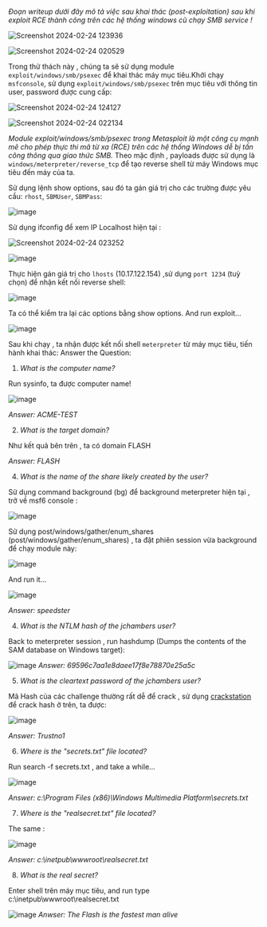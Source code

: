 
*Đoạn writeup dưới đây mô tả việc sau khai thác (post-exploitation) sau khi exploit RCE thành công trên các hệ thống windows cũ chạy SMB service !*

![Screenshot 2024-02-24 123936](https://hackmd.io/_uploads/r1xBZbPhT.png)

![Screenshot 2024-02-24 020529](https://hackmd.io/_uploads/r1J3nPIha.png)

Trong thử thách này , chúng ta sẽ sử dụng module `exploit/windows/smb/psexec` để khai thác máy mục tiêu.Khởi chạy `msfconsole`, sử dụng `exploit/windows/smb/psexec` trên mục tiêu với thông tin user, password được cung cấp:

![Screenshot 2024-02-24 124127](https://hackmd.io/_uploads/r18iZ-P2a.png)

![Screenshot 2024-02-24 022134](https://hackmd.io/_uploads/Syiwl_Lnp.png)

*Module exploit/windows/smb/psexec trong Metasploit là một công cụ mạnh mẽ cho phép thực thi mã từ xa (RCE) trên các hệ thống Windows dễ bị tấn công thông qua giao thức SMB.*
Theo mặc định , payloads được sử dụng là `windows/meterpreter/reverse_tcp` để tạo reverse shell từ máy Windows mục tiêu đến máy của ta.  

Sử dụng lệnh show options, sau đó ta gán giá trị cho các trường được yêu cầu: `rhost`, `SBMUser`, `SBMPass`:

![image](https://hackmd.io/_uploads/H1sFGZvha.png)

Sử dụng ifconfig để xem IP Localhost hiện tại :

![Screenshot 2024-02-24 023252](https://hackmd.io/_uploads/Sy1XQOUh6.png)

![image](https://hackmd.io/_uploads/B12-XZw2a.png)

Thực hiện gán giá trị cho `lhosts` (10.17.122.154) ,sử dụng `port 1234` (tuỳ chọn) để nhận kết nối reverse shell:

![image](https://hackmd.io/_uploads/H1s1Ebw2p.png)

Ta có thể kiểm tra lại các options bằng show options.
And run exploit...

![image](https://hackmd.io/_uploads/S1P2V-w2a.png)

Sau khi chạy , ta nhận được kết nối shell `meterpreter` từ máy mục tiêu, tiến hành khai thác: 
Answer the Question:

1.  *What is the computer name?*

Run sysinfo, ta được computer name!

![image](https://hackmd.io/_uploads/H1I9HWD3a.png)

*Answer: ACME-TEST*

2. *What is the target domain?*
   
Như kết quả bên trên , ta có domain FLASH

*Answer: FLASH*

4. *What is the name of the share likely created by the user?*
   
Sử dụng command background (bg) để background meterpreter hiện tại , trở về msf6 console :

![image](https://hackmd.io/_uploads/Sk_GOWDn6.png)

Sử dụng post/windows/gather/enum_shares (post/windows/gather/enum_shares) , ta đặt phiên session vừa background để chạy module này: 

![image](https://hackmd.io/_uploads/Syi6uWP3p.png)

And run it...

![image](https://hackmd.io/_uploads/BJ6-FZw36.png)

*Answer: speedster*

4. *What is the NTLM hash of the jchambers user?*
   
Back to meterpreter session , run hashdump (Dumps the contents of the SAM database on Windows target): 

![image](https://hackmd.io/_uploads/Hkmx9Wwna.png)
*Answer: 69596c7aa1e8daee17f8e78870e25a5c* 

5. *What is the cleartext password of the jchambers user?*

Mã Hash của các challenge thường rất dễ để crack , sử dụng [crackstation](https://crackstation.net/) để crack hash ở trên, ta được: 

![image](https://hackmd.io/_uploads/rkZ_jZD3T.png)

*Answer: Trustno1*

6. *Where is the "secrets.txt"  file located?*
   
Run search -f secrets.txt , and take a while...

![image](https://hackmd.io/_uploads/B1-46WDna.png)

*Answer: c:\Program Files (x86)\Windows Multimedia Platform\secrets.txt*

7. *Where is the "realsecret.txt" file located?*
   
The same :

![image](https://hackmd.io/_uploads/BJHlRbvna.png)

*Answer: c:\inetpub\wwwroot\realsecret.txt*

8. *What is the real secret?*
   
Enter shell trên máy mục tiêu, and run type c:\inetpub\wwwroot\realsecret.txt

![image](https://hackmd.io/_uploads/r1P-yfDn6.png)
*Anwser: The Flash is the fastest man alive*
